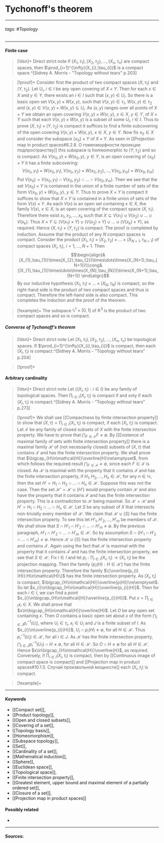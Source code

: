 # Tychonoff's theorem
***
###### tags: #Topology 
***
#### Finite case
>[!dsn]+ Direct strict note
>If $(X_{1},\tau_{1}),(X_{2},\tau_{2}),\dots,(X_{n},\tau_{n})$ are compact spaces, then $\prod_{i=1}^{\infty}(X_{i},\tau_{i})$ is a compact space.^[Sidney A. Morris - "Topology without tears" p.203]

>[!proof]+
>Consider first the product of two compact spaces $(X,\tau_{1})$ and $(Y,\tau_{2})$. Let $U_{i}$, $i\in I$ be any open covering of $X\times Y$. Then for each $x\in X$ and $y\in Y$, there exists an $i\in I$ such that $(x,y)\in U_{i}$. So there is a basic open set $V(x,y)\times W(x,y)$, such that $V(x,y)\in\tau_{1}$, $W(x,y)\in\tau_{2}$ and $(x,y)\in V(x,y)\times W(x,y)\subseteq U_{i}$.
>As $(x,y)$ ranges over all points of $X\times Y$ we obtain an open covering $V(x,y)\times W(x,y)$, $x\in X$, $y\in Y$, of $X\times Y$ such that each $V(x,y)\times W(x,y)$ is a subset of some $U_{i}$, $i\in I$. Thus to prove $(X,\tau_{1})\times(Y,\tau_{2})$ is compact it suffices to find a finite subcovering of the open covering $V(x,y)\times W(x,y)$, $x\in X$, $y\in Y$.
>Now fix $x_{0}\in X$ and consider the subspace $\{x_{0}\}\times Y$ of $X\times Y$. As seen in [[Projection map in product spaces#8.2.8. О гомеоморфности проекции подпространству]] this subspace is homeomorphic to $(Y,\tau_{2})$ and so is compact. As $V(x_{0},y)\times W(x_{0},y)$, $y\in Y$, is an open covering of $\{x_{0}\}\times Y$ it has a finite subcovering:
>$$V(x_{0},y_{1})\times W(x_{0},y_{1}),V(x_{0},y_{2})\times W(x_{0},y_{2}),\dots,V(x_{0},y_{m})\times W(x_{0},y_{m})$$
>Put $V(x_{0})=V(x_{0},y_{1})\cap V(x_{0},y_{2})\cap\dots\cap V(x_{0},y_{m})$. Then we see that the set $V(x_{0})\times Y$ is contained in the union of a finite number of sets of the form $V(x_{0},y)\times W(x_{0},y)$, $y\in Y$.
>Thus to prove $X\times Y$ is compact it suffices to show that $X\times Y$ is contained in a finite union of sets of the form $V(x)\times Y$. As each $V(x)$ is an open set containing $x\in X$, the family $V(x)$, $x\in X$, is an open covering of the compact space $(X,\tau_{1})$. Therefore there exist $x_{1},x_{2},\dots,x_{k}$ such that $X\subseteq V(x_{1})\cup V(x_{2})\cup\dots\cup V(x_{k})$. Thus  $X\times Y\subseteq(V(x_{1})\times Y)\cup(V(x_{2})\times Y)\cup\dots\cup(V(x_{k})\times Y)$, as required. Hence $(X,\tau_{1})\times(Y,\tau_{2})$ is compact.
>The proof is completed by induction. Assume that the product of any $N$ compact spaces is compact. Consider the product $(X_{1},\tau_{1})\times(X_{2},\tau_{2})\times\dots\times(X_{N+1},\tau_{N+1})$ of compact spaces $(X_{i},\tau_{i})$, $i=1,\dots,N+1$. Then
>$$\begin{align}&(X_{1},\tau_{1})\times(X_{2},\tau_{2})\times\dots\times(X_{N+1},\tau_{N+1})\\\cong&[(X_{1},\tau_{1})\times\dots\times(X_{N},\tau_{N})]\times(X_{N+1},\tau_{N+1}) \end{align}$$
>By our inductive hypothesis $(X_{1},\tau_{1})\times\dots\times(X_{N},\tau_{N})$ is compact, so the right-hand side is the product of two compact spaces and thus is compact. Therefore the left-hand side is also compact. This completes the induction and the proof of the theorem.

>[!example]+
>The subspace $\mathbb{S}^{1}\times[0,1]$ of $\mathbb{R}^{3}$ is the product of two compact spaces and so is compact.
>

##### Converse of Tychonoff's theorem
>[!dsn]+ Direct strict note
>Let $(X_{1},\tau_{1}),(X_{2},\tau_{2}),\dots,(X_{n},\tau_{n})$ be topological spaces. If $\prod_{i=1}^{\infty}(X_{i},\tau_{i})$ is compact, then each $(X_{i},\tau_{i})$ is compact.^[Sidney A. Morris - "Topology without tears" p.204]

>[!proof]+
>

#### Arbitrary cardinality
>[!dsn]+ Direct strict note
>Let $\{(X_{i},\tau_{i}):i\in I\}$ be any family of topological spaces. Then $\prod_{i\in I}(X_{i},\tau_{i})$ is compact if and only if each $(X_{i},\tau_{i})$ is compact.^[Sidney A. Morris - "Topology without tears" p.273]

>[!proof]+
>We shall use [[Compactness by finite intersection property]] to show that $(X,\tau)=\prod_{i\in I}(X_{i},\tau_{i})$ is compact, if each $(X_{i},\tau_{i})$ is compact. Let $\mathcal{F}$ be any family of closed subsets of $X$ with the finite intersection property. We have to prove that $\bigcap_{F\in\mathcal{F}}F\ne\emptyset$.
>By [[Existence of maximal family of sets with finite intersection property]] there is a maximal family $\mathcal{H}$ of (not necessarily closed) subsets of $(X,\tau)$ that contains $\mathcal{F}$ and has the finite intersection property. We shall prove that $\bigcap_{H\in\mathcal{H}}\overline{H}\ne\emptyset$, from which follows the required result $\bigcap_{F\in\mathcal{F}}\ne\emptyset$, since each $F\in\mathcal{F}$ is closed.
>As $\mathcal{H}$ is maximal with the property that it contains $\mathcal{F}$ and has the finite intersection property, if $H_{1},H_{2},\dots,H_{n}\in\mathcal{H}$, for any $n\in\mathbb{N}$, then the set $H'=H_{1}\cap H_{2}\cap\dots\cap H_{n}\in\mathcal{H}$. Suppose this was not the case. Then the set $\mathcal{H}'=\mathcal{H}\cup\{H'\}$ would properly contain $\mathcal{H}$ and also have the property that it contains $\mathcal{F}$ and has the finite intersection property. This is a contradiction to $\mathcal{H}$ being maximal. So $\mathcal{H}=\mathcal{H}$ and $H'=H_{1}\cap H_{2}\cap\dots\cap H_{n}\in\mathcal{H}$.
>Let $S$ be any subset of $X$ that intersects non-trivially every member of $\mathcal{H}$. We claim that $\mathcal{H}\cup\{S\}$ has the finite intersection property. To see this let $H'_{1},H'_{2},\dots,H'_{m}$ be members of $\mathcal{H}$. We shall show that $S\cap H'_{1}\cap H'_{2}\cap\dots\cap H'_{m}\ne\emptyset$. By the previous paragraph, $H'_{1}\cap H'_{2}\cap\dots\cap H'_{m}\in\mathcal{H}$. So by assumption $S\cap\left(H'_{1}\cap H'_{2}\cap\dots\cap H'_{m}\right)\ne\emptyset$. Hence $\mathcal{H}\cup\{S\}$ has the finite intersection property and contains $\mathcal{F}$. Again using the fact that $\mathcal{H}$ is maximal with the property that it contains $\mathcal{F}$ and has the finite intersection property, we see that $S\in\mathcal{H}$.
>Fix $i\in I$ and let $p_{i}:\prod_{i\in I}(X_{i},\tau_{i})\to(X_{i},\tau_{i})$ be the projection mapping. Then the family $\{p_{i}(H):H\in\mathcal{H} \}$ has the finite intersection property. Therefore the family $\{\overline{p_{i}(H)}:H\in\mathcal{H}\}$ has the finite intersection property. As $(X_{i},\tau_{i})$ is compact, $\bigcap_{H\in\mathcal{H}}\overline{p(H)}\ne\emptyset$. So let $x_{i}\in\bigcap_{H\in\mathcal{H}}\overline{p_{i}(H)}$. Then for each $i\in I$, we can find a point $x_{i}\in\bigcap_{H\in\mathcal{H}}\overline{p_{i}(H)}$. Put $x=\prod_{i\in I}x_{i}\in X$.
>We shall prove that $x\in\bigcap_{H\in\mathcal{H}}\overline{H}$. Let $O$ be any open set containing $x$. Then $O$ contains a basic open set about $x$ of the form $\bigcap_{i\in J}p^{-1}_{i}(U_{i})$, where $U_{i}\in\tau_{i}$, $x_{i}\in U_{i}$ and $J$ is a finite subset of $I$. As $x_{i}\in\overline{p_{i}(H)}$, $U_{i}\cap p_{i}(H)\ne\emptyset$, for all $H\in\mathcal{H}$. Thus $p_{i}^{-1}(U_{i})\in\mathcal{H}$, for all $i\in J$. As $\mathcal{H}$ has the finite intersection property, $\bigcap_{i\in J}p_{i}^{-1}(U_{1})\cap H\ne\emptyset$, for all $H\in\mathcal{H}$. So $O\cap H\ne\emptyset$ for all $H\in\mathcal{H}$. Hence $x\in\bigcap_{H\in\mathcal{H}}\overline{H}$, as required.
>Conversely, if $\prod_{i\in I}(X_{i},\tau_{i})$ is compact, then by [[Continuous image of compact space is compact]] and [[Projection map in product spaces#10.1.5. Случай произвольной мощности]] each $(X_{i},\tau_{i})$ is compact.

>[!example]+ 
>
***
#### Keywords
- [[Compact set]],
- [[Product topology]],
- [[Open and closed subsets]],
- [[Covering of a set]],
- [[Topology basis]],
- [[Homeomorphism]],
- [[Subspace topology]],
- [[Set]],
- [[Cardinality of a set]],
- [[Mathematical induction]],
- [[Sphere]],
- [[Euclidean space]],
- [[Topological space]],
- [[Finite intersection property]],
- [[Greatest element, upper bound and maximal element of a partially ordered set]],
- [[Closure of a set]],
- [[Projection map in product spaces]]
#### Possibly related
- 
***
#### Sources: